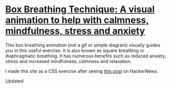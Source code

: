 # [Box Breathing Technique: A visual animation to help with calmness, mindfulness, stress and anxiety](https://lassebomh.github.io/box-breathing/)

This box breathing animation (not a gif or simple diagram) visually guides you in this useful exercise. It is also known as square breathing or diaphragmatic breathing. It has numerous benefits such as reduced anxiety, stress and increased mindfulness, calmness and relaxation.

I made this site as a CSS exercise after seeing [this post](https://news.ycombinator.com/item?id=33586383) on HackerNews.

Updated